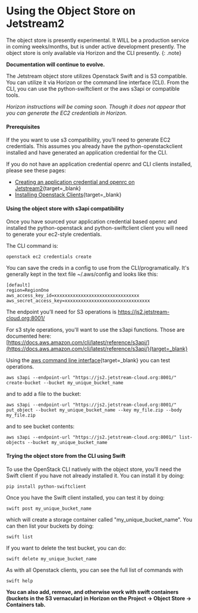 # Using the Object Store on Jetstream2

The object store is presently experimental. It WILL be a production service in coming weeks/months, but is under active development presently. The object store is only available via Horizon and the CLI presently.
{: .note}

**Documentation will continue to evolve.**

The Jetstream object store utilizes Openstack Swift and is S3 compatible. You can utilize it via Horizon or the command line interface (CLI). From the CLI, you can use the python-swiftclient or the aws s3api or compatible tools.

*Horizon instructions will be coming soon. Though it does not appear that you can generate the EC2 credentials in Horizon.*

#### Prerequisites

If the you want to use s3 compatibility, you’ll need to generate EC2 credentials. This assumes you already have the python-openstackclient installed and have generated an application credential for the CLI.

If you do not have an application credential openrc and CLI clients installed, please see these pages:

- [Creating an application credential and openrc on Jetstream2](https://docs.jetstream-cloud.org/ui/cli/openrc/){target=_blank}
- [Installing Openstack Clients](https://docs.jetstream-cloud.org/ui/cli/clients/){target=_blank}

#### Using the object store with s3api compatibility

Once you have sourced your application credential based openrc and installed the python-openstack and python-swiftclient client you will need to generate your ec2-style credentials.

The CLI command is:

    openstack ec2 credentials create

You can save the creds in a config to use from the CLI/programatically. It's generally kept in the text file ~/.aws/config and looks like this:


    [default]
    region=RegionOne
    aws_access_key_id=xxxxxxxxxxxxxxxxxxxxxxxxxxxxxxxx
    aws_secret_access_key=xxxxxxxxxxxxxxxxxxxxxxxxxxxxxxxx

The endpoint you’ll need for S3 operations is https://js2.jetstream-cloud.org:8001/

For s3 style operations, you'll want to use the s3api functions. Those are documented here: [https://docs.aws.amazon.com/cli/latest/reference/s3api/](https://docs.aws.amazon.com/cli/latest/reference/s3api/){target=_blank}

Using the [aws command line interface](https://aws.amazon.com/cli/){target=_blank} you can test operations.

    aws s3api --endpoint-url "https://js2.jetstream-cloud.org:8001/" create-bucket --bucket my_unique_bucket_name

and to add a file to the bucket:

    aws s3api --endpoint-url "https://js2.jetstream-cloud.org:8001/" put_object --bucket my_unique_bucket_name --key my_file.zip --body my_file.zip

and to see bucket contents:

    aws s3api --endpoint-url "https://js2.jetstream-cloud.org:8001/" list-objects --bucket my_unique_bucket_name

#### Trying the object store from the CLI using Swift

To use the OpenStack CLI natively with the object store, you’ll need the Swift client if you have not already installed it. You can install it by doing:

    pip install python-swiftclient

Once you have the Swift client installed, you can test it by doing:

    swift post my_unique_bucket_name

which will create a storage container called "my_unique_bucket_name". You can then list your buckets by doing:

    swift list

If you want to delete the test bucket, you can do:

    swift delete my_unique_bucket_name

As with all Openstack clients, you can see the full list of commands with

    swift help

**You can also add, remove, and otherwise work with swift containers (buckets in the S3 vernacular) in Horizon on the Project → Object Store → Containers tab.**
